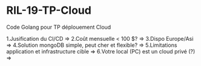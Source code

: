 # RIL-19-TP-Cloud
Code Golang pour TP déplouement Cloud

1.Jusification du CI/CD =>
2.Coût mensuelle < 100 $? =>
3.Dispo Europe/Asi =>
4.Solution mongoDB simple, peut cher et flexible? =>
5.Limitations application et infrastructure cible =>
6.Votre local (PC) est un cloud privé (?) =>
